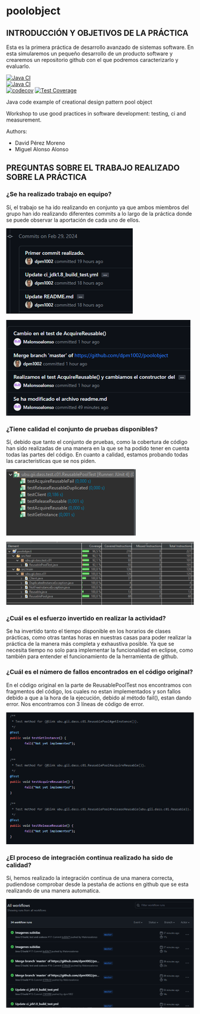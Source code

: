 poolobject
==========

## INTRODUCCIÓN Y OBJETIVOS DE LA PRÁCTICA
Esta es la primera práctica de desarrollo avanzado de sistemas software. En esta simularemos un pequeño desarrollo de un producto software y crearemos un repositorio github con el que podremos caracterizarlo y evaluarlo.

[![Java CI](https://github.com/dpm1002/poolobject/actions/workflows/ci_jdk11_build.yml/badge.svg)](https://github.com/dpm1002/poolobject/actions/workflows/ci_jdk11_build.yml) 	
[![Java CI](https://github.com/dpm1002/poolobject/actions/workflows/ci_jdk1.8_build_test.yml/badge.svg)](https://github.com/dpm1002/poolobject/actions/workflows/ci_jdk1.8_build_test.yml) 	
[![codecov](https://codecov.io/gh/dpm1002/poolobject/graph/badge.svg?token=U3Y5OVYT9P)](https://codecov.io/gh/dpm1002/poolobject)
[![Test Coverage](https://api.codeclimate.com/v1/badges/040e5436165531d93e91/test_coverage)](https://codeclimate.com/github/dpm1002/poolobject/test_coverage)

Java code example of creational design pattern pool object

Workshop to use good practices in software development: testing, ci and measurement.

Authors:

- David Pérez Moreno
- Miguel Alonso Alonso

## PREGUNTAS SOBRE EL TRABAJO REALIZADO SOBRE LA PRÁCTICA

### ¿Se ha realizado trabajo en equipo?
Sí, el trabajo se ha ido realizando en conjunto ya que ambos miembros del grupo han ido realizando diferentes commits a lo largo de la práctica donde se puede observar la aportación de cada uno de ellos.

![Imágen 1 con los commits](image1.jpg)  

![Imágen 2 con los commits](image2.jpg)

### ¿Tiene calidad el conjunto de pruebas disponibles?
Sí, debido que tanto el conjunto de pruebas, como la cobertura de código han sido realizadas de una manera en la que se ha podido tener en cuenta todas las partes del código. En cuanto a calidad, estamos probando todas las caracteristicas que se nos piden.

![Imágen 3 con los tests](image3.jpg)

![Imágen 4 con el coverage](image4.jpg)

### ¿Cuál es el esfuerzo invertido en realizar la actividad?
Se ha invertido tanto el tiempo disponible en los horarios de clases prácticas, como otras tantas horas en nuestras casas para poder realizar la práctica de la manera más completa y exhaustiva posible. Ya que se necesita tiempo no solo para implementar la funcionalidad en eclipse, como también para entender el funcionamiento de la herramienta de github.

### ¿Cuál es el número de fallos encontrados en el código original?
En el código original en la parte de ReusablePoolTest nos encontramos con fragmentos del código, los cuales no estan implementados y son fallos debido a que a la hora de la ejecución, debido al método fail(), estan dando error.
Nos encontramos con 3 líneas de código de error.

![Imágen 5 con los errores dados por fail()](image5.jpg)

### ¿El proceso de integración continua realizado ha sido de calidad?
Sí, hemos realizado la integración continua de una manera correcta, pudiendose comprobar desde la pestaña de actions en github que se esta realizando de una manera automatica.

![Imágen 6 con las actions](image6.jpg)

